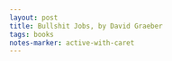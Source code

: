 ```yaml
---
layout: post
title: Bullshit Jobs, by David Graeber
tags: books
notes-marker: active-with-caret
---
```

